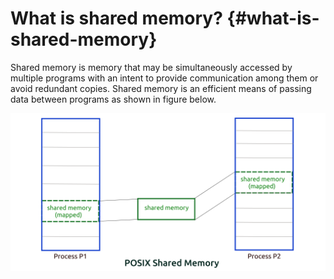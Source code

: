 # What is shared memory? {#what-is-shared-memory}

Shared memory is memory that may be simultaneously accessed by multiple programs with an intent to provide communication among them or avoid redundant copies. Shared memory is an efficient means of passing data between programs as shown in figure below.

![](assets/shared_mem.png)

